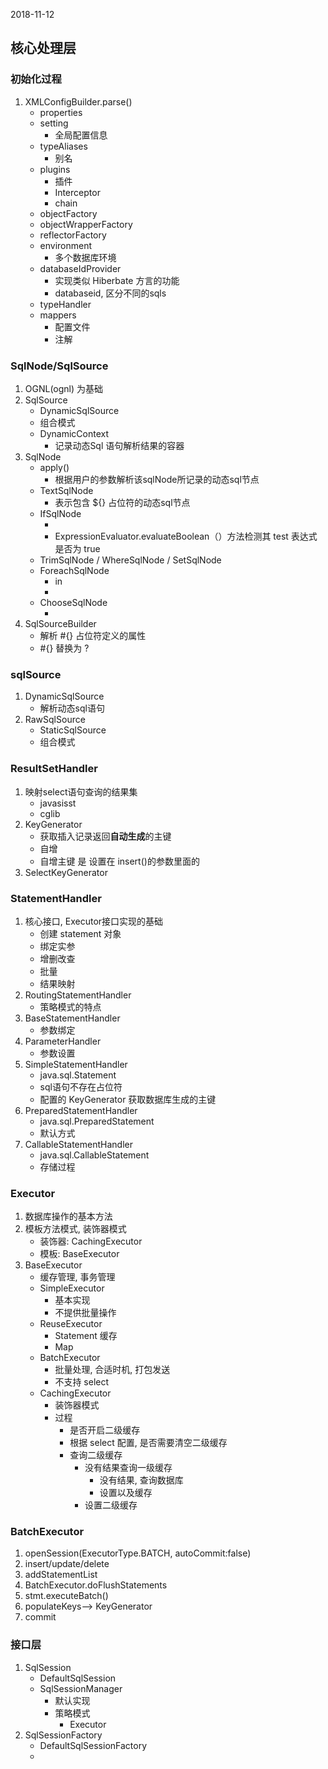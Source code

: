 2018-11-12

## 核心处理层

### 初始化过程
1. XMLConfigBuilder.parse()
    - properties
    - setting
        - 全局配置信息
    - typeAliases
        - 别名
    - plugins
        - 插件
        - Interceptor
        - chain
    - objectFactory
    - objectWrapperFactory
    - reflectorFactory
    - environment
        - 多个数据库环境
    - databaseIdProvider
        - 实现类似 Hiberbate 方言的功能
        - databaseid, 区分不同的sqls
    - typeHandler
    - mappers
        - 配置文件
        - 注解
        
### SqlNode/SqlSource
1. OGNL(ognl) 为基础
1. SqlSource
    - DynamicSqlSource
    - 组合模式
    - DynamicContext
        - 记录动态Sql 语句解析结果的容器
2. SqlNode
    - apply()
        - 根据用户的参数解析该sqlNode所记录的动态sql节点
    - TextSqlNode
        - 表示包含 ${} 占位符的动态sql节点
    - IfSqlNode
        - <when>
        - ExpressionEvaluator.evaluateBoolean（）方法检测其 test 表达式是否为 true
    - TrimSqlNode / WhereSqlNode / SetSqlNode
    - ForeachSqlNode
        - in
        - <foreach>
    - ChooseSqlNode
        - <choose>
3. SqlSourceBuilder
    - 解析 #{} 占位符定义的属性
    - #{} 替换为 ?
    
### sqlSource
1. DynamicSqlSource
    - 解析动态sql语句
2. RawSqlSource
    - StaticSqlSource
    - 组合模式
    
### ResultSetHandler
1. 映射select语句查询的结果集
    - javasisst
    - cglib
2. KeyGenerator
    - 获取插入记录返回**自动生成**的主键
    - 自增
    - 自增主键 是 设置在 insert()的参数里面的
3. SelectKeyGenerator


### StatementHandler
1. 核心接口, Executor接口实现的基础
    - 创建 statement 对象
    - 绑定实参
    - 增删改查
    - 批量
    - 结果映射
2. RoutingStatementHandler
    - 策略模式的特点
3. BaseStatementHandler
    - 参数绑定
4. ParameterHandler
    - 参数设置
5. SimpleStatementHandler
    - java.sql.Statement
    - sql语句不存在占位符
    - 配置的 KeyGenerator 获取数据库生成的主键 
6. PreparedStatementHandler
    - java.sql.PreparedStatement
    - 默认方式
4. CallableStatementHandler
    - java.sql.CallableStatement
    - 存储过程

### Executor
1. 数据库操作的基本方法
2. 模板方法模式, 装饰器模式
    - 装饰器: CachingExecutor
    - 模板: BaseExecutor
3. BaseExecutor
    - 缓存管理, 事务管理
    - SimpleExecutor
        - 基本实现
        - 不提供批量操作
    - ReuseExecutor
        - Statement 缓存
        - Map
    - BatchExecutor
        - 批量处理, 合适时机, 打包发送
        - 不支持 select
    - CachingExecutor
        - 装饰器模式
        - 过程
            - 是否开启二级缓存
            - 根据 select 配置, 是否需要清空二级缓存
            - 查询二级缓存
                - 没有结果查询一级缓存
                    - 没有结果, 查询数据库
                    - 设置以及缓存
                - 设置二级缓存
        
### BatchExecutor
1. openSession(ExecutorType.BATCH, autoCommit:false)
2. insert/update/delete
3. addStatementList
4. BatchExecutor.doFlushStatements
4. stmt.executeBatch()
5. populateKeys--> KeyGenerator
6. commit


### 接口层
1. SqlSession
    - DefaultSqlSession
    - SqlSessionManager
        - 默认实现
        - 策略模式
            - Executor
2. SqlSessionFactory
    - DefaultSqlSessionFactory
    - 
    